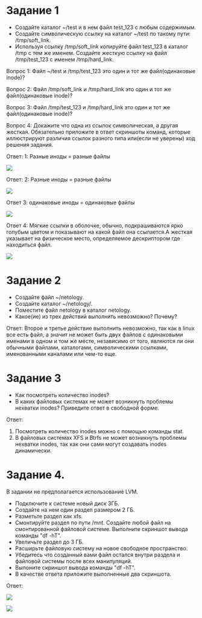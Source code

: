 # Задание 1
* Создайте каталог ~/test и в нем файл test_123 с любым содержимым.
* Создайте символическую ссылку на каталог ~/test по такому пути: /tmp/soft_link.
* Используя ссылку /tmp/soft_link копируйте файл test_123 в каталог /tmp с тем же именем. Создайте жесткую ссылку на файл /tmp/test_123 с именем /tmp/hard_link.

Вопрос 1: Файл ~/test и /tmp/test_123 это один и тот же файл(одинаковые inode)?

Вопрос 2: Файл /tmp/soft_link и /tmp/hard_link это один и тот же файл(одинаковые inode)?

Вопрос 3: Файл /tmp/test_123 и /tmp/hard_link это один и тот же файл(одинаковые inode)?

Вопрос 4: Докажите что одна из ссылок символическая, а другая жесткая. Обязательно приложите в ответ скриншоты команд, которые иллюстрируют различия ссылок разного типа или(если не уверены) ход решения задания.


Ответ: 1:  Разные иноды = разные файлы

![](https://i.postimg.cc/Y2FGcpPk/1.png) 


Ответ: 2: Разные иноды = разные файлы

![](https://i.postimg.cc/QM5t2m6m/2.png) 


Ответ 3: одинаковые иноды = одинаковые файлы

![](https://i.postimg.cc/wjRTNFdz/3.png) 

Ответ 4: Мягкие ссылки в оболочке, обычно, подкрашиваются ярко голубым цветом и показывают на какой файл она ссылается.А жесткая указывает на физическое место, определяемое дескриптором где находиться файл. 

![](https://i.postimg.cc/rpZTGhds/image.png) 



# Задание 2
* Создайте файл ~/netology.
* Создайте каталог ~/netology/.
* Поместите файл netology в каталог netology.
* Какое(ие) из трех действий выполнить невозможно? Почему? 

Ответ: Второе и третье действие выполнить невозможно, так как в linux все есть файл, а значит не может быть двух файлов с одинаковыми именами в одном и том же месте, независимо от того, являются ли они обычными файлами, каталогами, символическими ссылками, именованными каналами или чем-то еще.

# Задание 3
* Как посмотреть количество inodes?
* В каких файловых системах не может возникнуть проблемы нехватки inodes? Приведите ответ в свободной форме.

Ответ:

1.	Посмотреть количество inodes можно с помощью команды stat.
2.	В файловых системах XFS и Btrfs не может возникнуть проблемы нехватки inodes, так как они сами могут создавать inodes динамически.



# Задание 4. 
В задании не предполагается использование LVM.
* Подключите к системе новый диск 3ГБ.
* Создайте на нем один раздел размером 2 ГБ.
* Разметьте раздел как xfs.
* Смонтируйте раздел по пути /mnt. Создайте любой файл на смонтированной файловой системе. Выполните скриншот вывода команды "df -hT".
* Увеличьте раздел до 3 ГБ.
* Расширьте файловую систему на новое свободное пространство.
* Убедитесь что созданный вами файл остался внутри раздела и файловой системы после всех манипуляций.
* Выпоните скриншот вывода команды "df -hT".
* В качестве ответа приложите выполненные два скриншота.

Ответ: 

![](https://i.postimg.cc/TYPwHMxg/4-1.png)

![](https://i.postimg.cc/P5pqTWPq/4-2.png)
